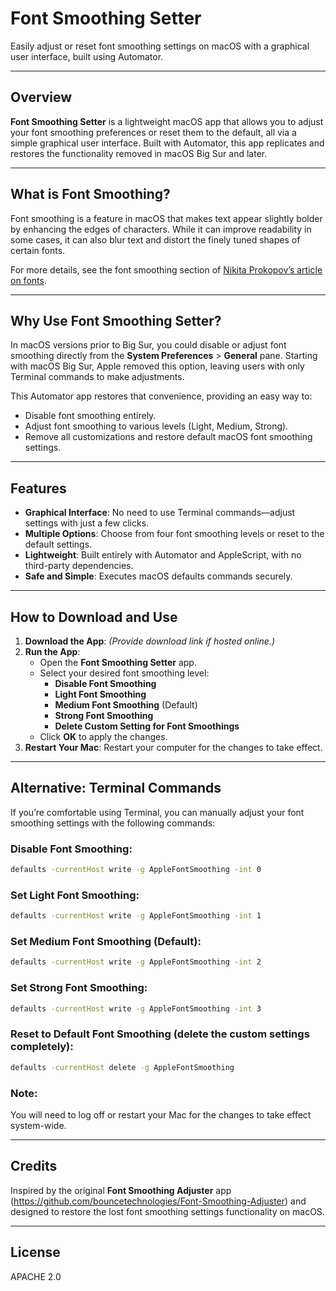 # Font Smoothing Setter

Easily adjust or reset font smoothing settings on macOS with a graphical user interface, built using Automator.

---

## **Overview**

**Font Smoothing Setter** is a lightweight macOS app that allows you to adjust your font smoothing preferences or reset them to the default, all via a simple graphical user interface. Built with Automator, this app replicates and restores the functionality removed in macOS Big Sur and later.

---

## **What is Font Smoothing?**

Font smoothing is a feature in macOS that makes text appear slightly bolder by enhancing the edges of characters. While it can improve readability in some cases, it can also blur text and distort the finely tuned shapes of certain fonts.

For more details, see the font smoothing section of [Nikita Prokopov’s article on fonts](https://tonsky.me/blog/monospace/).

---

## **Why Use Font Smoothing Setter?**

In macOS versions prior to Big Sur, you could disable or adjust font smoothing directly from the **System Preferences** > **General** pane. Starting with macOS Big Sur, Apple removed this option, leaving users with only Terminal commands to make adjustments.

This Automator app restores that convenience, providing an easy way to:

- Disable font smoothing entirely.
- Adjust font smoothing to various levels (Light, Medium, Strong).
- Remove all customizations and restore default macOS font smoothing settings.

---

## **Features**

- **Graphical Interface**: No need to use Terminal commands—adjust settings with just a few clicks.
- **Multiple Options**: Choose from four font smoothing levels or reset to the default settings.
- **Lightweight**: Built entirely with Automator and AppleScript, with no third-party dependencies.
- **Safe and Simple**: Executes macOS defaults commands securely.

---

## **How to Download and Use**

1. **Download the App**: *(Provide download link if hosted online.)*
2. **Run the App**:
   - Open the **Font Smoothing Setter** app.
   - Select your desired font smoothing level:
     - **Disable Font Smoothing**
     - **Light Font Smoothing**
     - **Medium Font Smoothing** (Default)
     - **Strong Font Smoothing**
     - **Delete Custom Setting for Font Smoothings**
   - Click **OK** to apply the changes.
3. **Restart Your Mac**: Restart your computer for the changes to take effect.

---

## **Alternative: Terminal Commands**

If you’re comfortable using Terminal, you can manually adjust your font smoothing settings with the following commands:

### **Disable Font Smoothing**:
```bash
defaults -currentHost write -g AppleFontSmoothing -int 0
```

### **Set Light Font Smoothing**:
```bash
defaults -currentHost write -g AppleFontSmoothing -int 1
```

### **Set Medium Font Smoothing (Default)**:
```bash
defaults -currentHost write -g AppleFontSmoothing -int 2
```

### **Set Strong Font Smoothing**:
```bash
defaults -currentHost write -g AppleFontSmoothing -int 3
```

### **Reset to Default Font Smoothing (delete the custom settings completely)**:
```bash
defaults -currentHost delete -g AppleFontSmoothing
```

### **Note**:  
You will need to log off or restart your Mac for the changes to take effect system-wide.

---

## **Credits**

Inspired by the original **Font Smoothing Adjuster** app (https://github.com/bouncetechnologies/Font-Smoothing-Adjuster) and designed to restore the lost font smoothing settings functionality on macOS.

---

## **License**

APACHE 2.0
